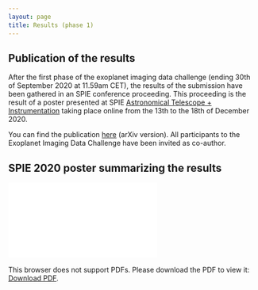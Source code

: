 ```yaml
---
layout: page 
title: Results (phase 1)
---
```


## Publication of the results 

After the first phase of the exoplanet imaging data challenge (ending 30th of September 2020 at 11.59am CET), the results of the submission have been gathered in an SPIE conference proceeding. This proceeding is the result of a poster presented at SPIE [Astronomical Telescope + Instrumentation](https://spie.org/conferences-and-exhibitions/astronomical-telescopes-and-instrumentation) taking place online from the 13th to the 18th of December 2020. 

You can find the publication [here](https://arxiv.org/pdf/2101.05080.pdf) (arXiv version). All participants to the Exoplanet Imaging Data Challenge have been invited as co-author.



## SPIE 2020 poster summarizing the results 


<object data="img/SPIE_Poster_EIDC_v4.pdf" type="application/pdf" width="700px" height="700px">
    <embed src="img/SPIE_Poster_EIDC_v4.pdf">
        <p>This browser does not support PDFs. Please download the PDF to view it: <a href="img/SPIE_Poster_EIDC_v4.pdf">Download PDF</a>.</p>
    </embed>
</object>



<!--![posterSPIE](img/SPIE_Poster_EIDC_v4.pdf)

<iframe src="img/SPIE_Poster_EIDC_v4.pdf/&embedded=true" style="width:718px; height:700px;" frameborder="0"></iframe> --!>

